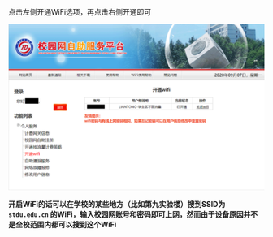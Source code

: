 点击左侧开通WiFi选项，再点击右侧开通即可

![WiFi](\images\4.png)

**开启WiFi的话可以在学校的某些地方（比如第九实验楼）搜到SSID为`stdu.edu.cn` 的WiFi，输入校园网账号和密码即可上网，然而由于设备原因并不是全校范围内都可以搜到这个WiFi**
